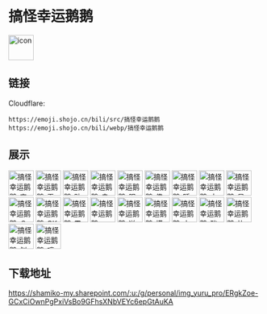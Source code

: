 # 搞怪幸运鹅鹅
<img src="https://emoji.shojo.cn/bili/src/搞怪幸运鹅鹅/icon.png" width="50" height="50" alt="icon">

## 链接
Cloudflare:
```
https://emoji.shojo.cn/bili/src/搞怪幸运鹅鹅
https://emoji.shojo.cn/bili/webp/搞怪幸运鹅鹅
```
## 展示
<img src="https://emoji.shojo.cn/bili/src/搞怪幸运鹅鹅/搞怪幸运鹅鹅-害.png" width="50" height="50" alt="搞怪幸运鹅鹅-害">
<img src="https://emoji.shojo.cn/bili/src/搞怪幸运鹅鹅/搞怪幸运鹅鹅-无语.png" width="50" height="50" alt="搞怪幸运鹅鹅-无语">
<img src="https://emoji.shojo.cn/bili/src/搞怪幸运鹅鹅/搞怪幸运鹅鹅-贴贴.png" width="50" height="50" alt="搞怪幸运鹅鹅-贴贴">
<img src="https://emoji.shojo.cn/bili/src/搞怪幸运鹅鹅/搞怪幸运鹅鹅-幸运鹅.png" width="50" height="50" alt="搞怪幸运鹅鹅-幸运鹅">
<img src="https://emoji.shojo.cn/bili/src/搞怪幸运鹅鹅/搞怪幸运鹅鹅-服了.png" width="50" height="50" alt="搞怪幸运鹅鹅-服了">
<img src="https://emoji.shojo.cn/bili/src/搞怪幸运鹅鹅/搞怪幸运鹅鹅-佛.png" width="50" height="50" alt="搞怪幸运鹅鹅-佛">
<img src="https://emoji.shojo.cn/bili/src/搞怪幸运鹅鹅/搞怪幸运鹅鹅-睡了.png" width="50" height="50" alt="搞怪幸运鹅鹅-睡了">
<img src="https://emoji.shojo.cn/bili/src/搞怪幸运鹅鹅/搞怪幸运鹅鹅-大无语.png" width="50" height="50" alt="搞怪幸运鹅鹅-大无语">
<img src="https://emoji.shojo.cn/bili/src/搞怪幸运鹅鹅/搞怪幸运鹅鹅-呆.png" width="50" height="50" alt="搞怪幸运鹅鹅-呆">
<img src="https://emoji.shojo.cn/bili/src/搞怪幸运鹅鹅/搞怪幸运鹅鹅-？.png" width="50" height="50" alt="搞怪幸运鹅鹅-？">
<img src="https://emoji.shojo.cn/bili/src/搞怪幸运鹅鹅/搞怪幸运鹅鹅-OK.png" width="50" height="50" alt="搞怪幸运鹅鹅-OK">
<img src="https://emoji.shojo.cn/bili/src/搞怪幸运鹅鹅/搞怪幸运鹅鹅-震惊.png" width="50" height="50" alt="搞怪幸运鹅鹅-震惊">
<img src="https://emoji.shojo.cn/bili/src/搞怪幸运鹅鹅/搞怪幸运鹅鹅-一颗小草.png" width="50" height="50" alt="搞怪幸运鹅鹅-一颗小草">
<img src="https://emoji.shojo.cn/bili/src/搞怪幸运鹅鹅/搞怪幸运鹅鹅-送花花.png" width="50" height="50" alt="搞怪幸运鹅鹅-送花花">
<img src="https://emoji.shojo.cn/bili/src/搞怪幸运鹅鹅/搞怪幸运鹅鹅-摸鱼.png" width="50" height="50" alt="搞怪幸运鹅鹅-摸鱼">
<img src="https://emoji.shojo.cn/bili/src/搞怪幸运鹅鹅/搞怪幸运鹅鹅-方.png" width="50" height="50" alt="搞怪幸运鹅鹅-方">
<img src="https://emoji.shojo.cn/bili/src/搞怪幸运鹅鹅/搞怪幸运鹅鹅-酸.png" width="50" height="50" alt="搞怪幸运鹅鹅-酸">
<img src="https://emoji.shojo.cn/bili/src/搞怪幸运鹅鹅/搞怪幸运鹅鹅-比心.png" width="50" height="50" alt="搞怪幸运鹅鹅-比心">
<img src="https://emoji.shojo.cn/bili/src/搞怪幸运鹅鹅/搞怪幸运鹅鹅-划水.png" width="50" height="50" alt="搞怪幸运鹅鹅-划水">
<img src="https://emoji.shojo.cn/bili/src/搞怪幸运鹅鹅/搞怪幸运鹅鹅-哼.png" width="50" height="50" alt="搞怪幸运鹅鹅-哼">

## 下载地址

https://shamiko-my.sharepoint.com/:u:/g/personal/img_yuru_pro/ERgkZoe-GCxCiOwnPgPxiVsBo9GFhsXNbVEYc6epGtAuKA